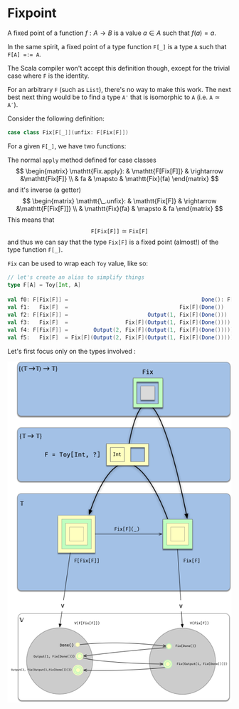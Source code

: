 # Fixpoint

A fixed point of a function $f: A \rightarrow B$ is a value $a\in A$ such that $f(a) = a$.

In the same spirit, a fixed point of a type function `F[_]` is a type `A` such that `F[A] =:= A`.

The Scala compiler won't accept this definition though, except for the trivial case where `F` is the identity.

For an arbitrary `F` (such as `List`), there's no way to make this work. The next best next thing would be to find a type `A'` that is isomorphic to `A`  (i.e. $\mathtt{A}\simeq\mathtt{A'}$).

Consider the following definition:

```scala
case class Fix[F[_]](unfix: F[Fix[F]])
```

For a given `F[_]`,  we have two functions:

The normal `apply` method defined for case classes
$$
\begin{matrix}
\mathtt{Fix.apply}: &  \mathtt{F[Fix[F]]} & \rightarrow &\mathtt{Fix[F]} \\
& fa & \mapsto & \mathtt{Fix}(fa)
\end{matrix}
$$
and it's inverse (a getter)
$$
\begin{matrix}
\mathtt{\_.unfix}: &  \mathtt{Fix[F]} & \rightarrow &\mathtt{F[Fix[F]]} \\
& \mathtt{Fix}(fa) & \mapsto & fa
\end{matrix}
$$
This means that
$$
\mathtt{F[Fix[F]]} \simeq \mathtt{Fix[F]}
$$
and thus we can say that the type `Fix[F]` is a fixed point (almost!) of the type function `F[_]`.

`Fix` can be used to wrap each `Toy` value, like so:

```scala
// let's create an alias to simplify things
type F[A] = Toy[Int, A]

val f0: F[Fix[F]] =                                          Done(): F[Nothing]
val f1:   Fix[F]  =                                   Fix[F](Done())
val f2: F[Fix[F]] =                         Output(1, Fix[F](Done()))
val f3:   Fix[F]  =                  Fix[F](Output(1, Fix[F](Done())))
val f4: F[Fix[F]] =        Output(2, Fix[F](Output(1, Fix[F](Done()))))
val f5:   Fix[F]  = Fix[F](Output(2, Fix[F](Output(1, Fix[F](Done())))))
```



Let's first focus only on the types involved :

![](diagrams/Fixpoint2.png)